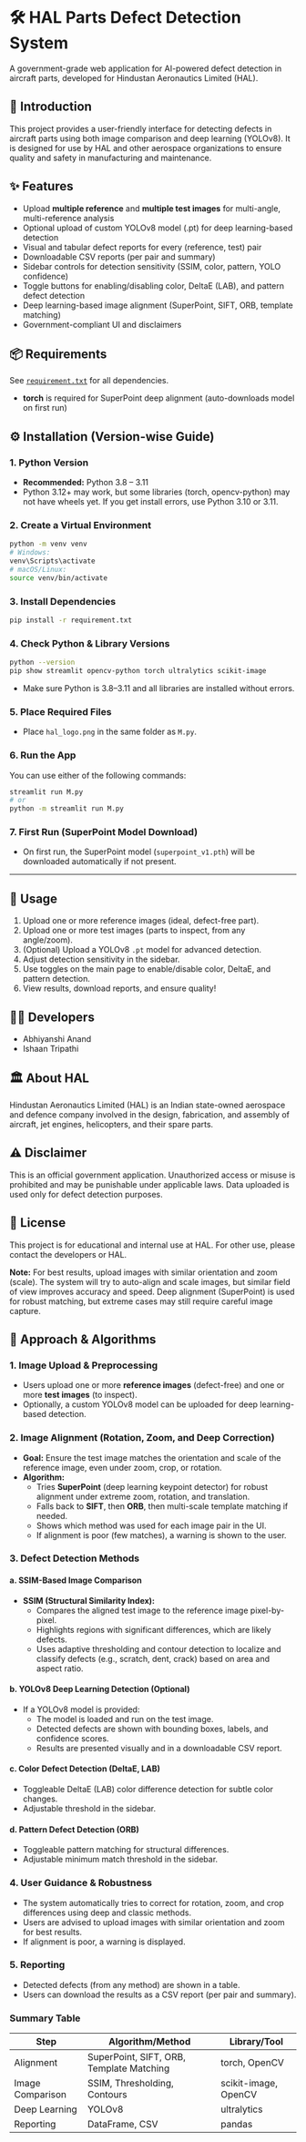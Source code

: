# 🛠️ HAL Parts Defect Detection System

A government-grade web application for AI-powered defect detection in aircraft parts, developed for Hindustan Aeronautics Limited (HAL).

## 🚀 Introduction
This project provides a user-friendly interface for detecting defects in aircraft parts using both image comparison and deep learning (YOLOv8). It is designed for use by HAL and other aerospace organizations to ensure quality and safety in manufacturing and maintenance.

## ✨ Features
- Upload **multiple reference** and **multiple test images** for multi-angle, multi-reference analysis
- Optional upload of custom YOLOv8 model (.pt) for deep learning-based detection
- Visual and tabular defect reports for every (reference, test) pair
- Downloadable CSV reports (per pair and summary)
- Sidebar controls for detection sensitivity (SSIM, color, pattern, YOLO confidence)
- Toggle buttons for enabling/disabling color, DeltaE (LAB), and pattern defect detection
- Deep learning-based image alignment (SuperPoint, SIFT, ORB, template matching)
- Government-compliant UI and disclaimers

## 📦 Requirements
See [`requirement.txt`](requirement.txt) for all dependencies.
- **torch** is required for SuperPoint deep alignment (auto-downloads model on first run)

## ⚙️ Installation (Version-wise Guide)

### 1. **Python Version**
- **Recommended:** Python 3.8 – 3.11
- Python 3.12+ may work, but some libraries (torch, opencv-python) may not have wheels yet. If you get install errors, use Python 3.10 or 3.11.

### 2. **Create a Virtual Environment**
```bash
python -m venv venv
# Windows:
venv\Scripts\activate
# macOS/Linux:
source venv/bin/activate
```

### 3. **Install Dependencies**
```bash
pip install -r requirement.txt
```

### 4. **Check Python & Library Versions**
```bash
python --version
pip show streamlit opencv-python torch ultralytics scikit-image
```
- Make sure Python is 3.8–3.11 and all libraries are installed without errors.

### 5. **Place Required Files**
- Place `hal_logo.png` in the same folder as `M.py`.

### 6. **Run the App**
You can use either of the following commands:
```bash
streamlit run M.py
# or
python -m streamlit run M.py
```

### 7. **First Run (SuperPoint Model Download)**
- On first run, the SuperPoint model (`superpoint_v1.pth`) will be downloaded automatically if not present.

---

## 📝 Usage
1. Upload one or more reference images (ideal, defect-free part).
2. Upload one or more test images (parts to inspect, from any angle/zoom).
3. (Optional) Upload a YOLOv8 `.pt` model for advanced detection.
4. Adjust detection sensitivity in the sidebar.
5. Use toggles on the main page to enable/disable color, DeltaE, and pattern detection.
6. View results, download reports, and ensure quality!

## 👩‍💻 Developers
- Abhiyanshi Anand
- Ishaan Tripathi

## 🏛️ About HAL
Hindustan Aeronautics Limited (HAL) is an Indian state-owned aerospace and defence company involved in the design, fabrication, and assembly of aircraft, jet engines, helicopters, and their spare parts.

## ⚠️ Disclaimer
This is an official government application. Unauthorized access or misuse is prohibited and may be punishable under applicable laws. Data uploaded is used only for defect detection purposes.

## 📄 License
This project is for educational and internal use at HAL. For other use, please contact the developers or HAL.

**Note:** For best results, upload images with similar orientation and zoom (scale). The system will try to auto-align and scale images, but similar field of view improves accuracy and speed. Deep alignment (SuperPoint) is used for robust matching, but extreme cases may still require careful image capture.

## 🧠 Approach & Algorithms

### 1. Image Upload & Preprocessing
- Users upload one or more **reference images** (defect-free) and one or more **test images** (to inspect).
- Optionally, a custom YOLOv8 model can be uploaded for deep learning-based detection.

### 2. Image Alignment (Rotation, Zoom, and Deep Correction)
- **Goal:** Ensure the test image matches the orientation and scale of the reference image, even under zoom, crop, or rotation.
- **Algorithm:**
  - Tries **SuperPoint** (deep learning keypoint detector) for robust alignment under extreme zoom, rotation, and translation.
  - Falls back to **SIFT**, then **ORB**, then multi-scale template matching if needed.
  - Shows which method was used for each image pair in the UI.
  - If alignment is poor (few matches), a warning is shown to the user.

### 3. Defect Detection Methods
#### a. SSIM-Based Image Comparison
- **SSIM (Structural Similarity Index):**
  - Compares the aligned test image to the reference image pixel-by-pixel.
  - Highlights regions with significant differences, which are likely defects.
  - Uses adaptive thresholding and contour detection to localize and classify defects (e.g., scratch, dent, crack) based on area and aspect ratio.

#### b. YOLOv8 Deep Learning Detection (Optional)
- If a YOLOv8 model is provided:
  - The model is loaded and run on the test image.
  - Detected defects are shown with bounding boxes, labels, and confidence scores.
  - Results are presented visually and in a downloadable CSV report.

#### c. Color Defect Detection (DeltaE, LAB)
- Toggleable DeltaE (LAB) color difference detection for subtle color changes.
- Adjustable threshold in the sidebar.

#### d. Pattern Defect Detection (ORB)
- Toggleable pattern matching for structural differences.
- Adjustable minimum match threshold in the sidebar.

### 4. User Guidance & Robustness
- The system automatically tries to correct for rotation, zoom, and crop differences using deep and classic methods.
- Users are advised to upload images with similar orientation and zoom for best results.
- If alignment is poor, a warning is displayed.

### 5. Reporting
- Detected defects (from any method) are shown in a table.
- Users can download the results as a CSV report (per pair and summary).

### Summary Table

| Step                | Algorithm/Method         | Library/Tool         |
|---------------------|-------------------------|----------------------|
| Alignment           | SuperPoint, SIFT, ORB, Template Matching | torch, OpenCV |
| Image Comparison    | SSIM, Thresholding, Contours | scikit-image, OpenCV|
| Deep Learning       | YOLOv8                   | ultralytics          |
| Reporting           | DataFrame, CSV           | pandas               | 
